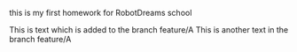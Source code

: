 this is my first homework for RobotDreams school

This is text which is added to the branch feature/A
This is another text in the branch feature/A
